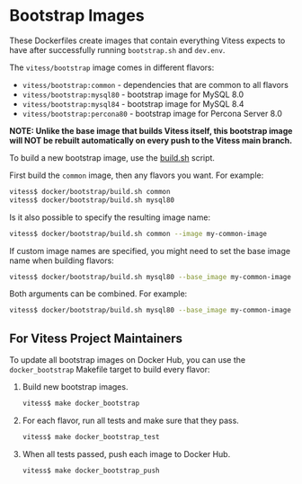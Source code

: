 # Bootstrap Images

These Dockerfiles create images that contain everything Vitess expects to have
after successfully running `bootstrap.sh` and `dev.env`.

The `vitess/bootstrap` image comes in different flavors:

* `vitess/bootstrap:common`    - dependencies that are common to all flavors
* `vitess/bootstrap:mysql80`   - bootstrap image for MySQL 8.0
* `vitess/bootstrap:mysql84`   - bootstrap image for MySQL 8.4
* `vitess/bootstrap:percona80` - bootstrap image for Percona Server 8.0

**NOTE: Unlike the base image that builds Vitess itself, this bootstrap image
will NOT be rebuilt automatically on every push to the Vitess main branch.**

To build a new bootstrap image, use the [build.sh](https://github.com/vitessio/vitess/blob/main/docker/bootstrap/build.sh)
script.

First build the `common` image, then any flavors you want. For example:

```sh
vitess$ docker/bootstrap/build.sh common
vitess$ docker/bootstrap/build.sh mysql80
```

Is it also possible to specify the resulting image name:

```sh
vitess$ docker/bootstrap/build.sh common --image my-common-image
```

If custom image names are specified, you might need to set the base image name when building flavors:

```sh
vitess$ docker/bootstrap/build.sh mysql80 --base_image my-common-image
```

Both arguments can be combined. For example:

```sh
vitess$ docker/bootstrap/build.sh mysql80 --base_image my-common-image --image my-mysql-image
```

## For Vitess Project Maintainers

To update all bootstrap images on Docker Hub, you can use the `docker_bootstrap`
Makefile target to build every flavor:

1.  Build new bootstrap images.

    ``` sh
    vitess$ make docker_bootstrap
    ```

1.  For each flavor, run all tests and make sure that they pass.

    ``` sh
    vitess$ make docker_bootstrap_test
    ```

1.  When all tests passed, push each image to Docker Hub.

    ``` sh
    vitess$ make docker_bootstrap_push
    ```

